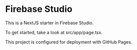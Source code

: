# Firebase Studio

This is a NextJS starter in Firebase Studio.

To get started, take a look at src/app/page.tsx.

This project is configured for deployment with GitHub Pages.

